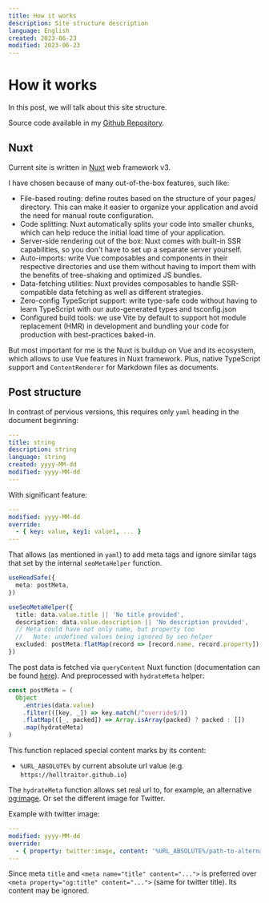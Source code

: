 ```yaml
---
title: How it works
description: Site structure description
language: English
created: 2023-06-23
modified: 2023-06-23
---
```


# How it works
In this post, we will talk about this site structure.

Source code available in my [Github Repository](https://github.com/helltraitor/helltraitor.github.io "helltraitor.github.io repository").

## Nuxt

Current site is written in [Nuxt](https://nuxt.com "nuxt official site") web framework v3.

I have chosen because of many out-of-the-box features, such like:
- File-based routing: define routes based on the structure of your pages/ directory. This can make it easier to organize your application and avoid the need for manual route configuration.
- Code splitting: Nuxt automatically splits your code into smaller chunks, which can help reduce the initial load time of your application.
- Server-side rendering out of the box: Nuxt comes with built-in SSR capabilities, so you don't have to set up a separate server yourself.
- Auto-imports: write Vue composables and components in their respective directories and use them without having to import them with the benefits of tree-shaking and optimized JS bundles.
- Data-fetching utilities: Nuxt provides composables to handle SSR-compatible data fetching as well as different strategies.
- Zero-config TypeScript support: write type-safe code without having to learn TypeScript with our auto-generated types and tsconfig.json
- Configured build tools: we use Vite by default to support hot module replacement (HMR) in development and bundling your code for production with best-practices baked-in.

But most important for me is the Nuxt is buildup on Vue and its ecosystem, which allows to use Vue features in Nuxt framework.
Plus, native TypeScript support and `ContentRenderer` for Markdown files as documents.

## Post structure

In contrast of pervious versions, this requires only `yaml` heading in the document beginning:
```yaml
---
title: string
description: string
language: string
created: yyyy-MM-dd
modified: yyyy-MM-dd
---
```

With significant feature:
```yaml
---
modified: yyyy-MM-dd
override:
  - { key: value, key1: value1, ... }
---
```

That allows (as mentioned in `yaml`) to add meta tags and ignore similar tags that set by the internal `seoMetaHelper` function.
```ts filename=[...slug].vue
useHeadSafe({
  meta: postMeta,
})

useSeoMetaHelper({
  title: data.value.title || 'No title provided',
  description: data.value.description || 'No description provided',
  // Meta could have not only name, but property too
  //   Note: undefined values being ignored by seo helper
  excluded: postMeta.flatMap(record => [record.name, record.property]),
})
```

The post data is fetched via `queryContent` Nuxt function (documentation can be found [here](https://content.nuxtjs.org/api/composables/query-content/ "queryContent function documentation")). And preprocessed with `hydrateMeta` helper:
```ts
const postMeta = (
  Object
    .entries(data.value)
    .filter(([key, _]) => key.match(/^override$/))
    .flatMap(([_, packed]) => Array.isArray(packed) ? packed : [])
    .map(hydrateMeta)
)
```

This function replaced special content marks by its content:
  - `%URL_ABSOLUTE%` by current absolute url value (e.g. `https://helltraitor.github.io`)

The `hydrateMeta` function allows set real url to, for example, an alternative [og:image](https://ogp.me "Open Graph Protocol documentation"). Or set the different image for Twitter.

Example with twitter image:
```yaml
---
modified: yyyy-MM-dd
override:
  - { property: twitter:image, content: '%URL_ABSOLUTE%/path-to-alternative.png' }
---
```

Since meta `title` and `<meta name="title" content="...">` is preferred over `<meta property="og:title" content="...">` (same for twitter title). Its content may be ignored.
